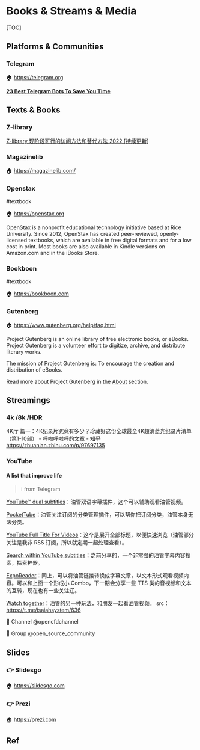 # Books & Streams & Media

[TOC]



## Platforms & Communities
### Telegram
🏠 https://telegram.org

[**23 Best Telegram Bots To Save You Time**](https://influencermarketinghub.com/top-telegram-bots/)



## Texts & Books
### Z-library
[Z-library 现阶段可行的访问方法和替代方法 2022 [持续更新]](https://anotherdayu.com/2022/3809/)


### Magazinelib
🏠 https://magazinelib.com/


### Openstax
#textbook

🏠 https://openstax.org

OpenStax is a nonprofit educational technology initiative based at Rice University. Since 2012, OpenStax has created peer-reviewed, openly-licensed textbooks, which are available in free digital formats and for a low cost in print. Most books are also available in Kindle versions on Amazon.com and in the iBooks Store.

### Bookboon
#textbook 

🏠 https://bookboon.com


### Gutenberg
🏠 https://www.gutenberg.org/help/faq.html

Project Gutenberg is an online library of free electronic books, or eBooks. Project Gutenberg is a volunteer effort to digitize, archive, and distribute literary works.

The mission of Project Gutenberg is: To encourage the creation and distribution of eBooks.

Read more about Project Gutenberg in the [About](https://www.gutenberg.org/about/) section.



## Streamings
### 4k /8k /HDR
4K厅 篇一：4K纪录片究竟有多少？珍藏好这份全球最全4K超清蓝光纪录片清单（第1-10部） - 呼啦呼啦呼的文章 - 知乎 https://zhuanlan.zhihu.com/p/97697135


### YouTube
#### A list that improve life
> ℹ from Telegram

[YouTube™ dual subtitles](https://t.me/isaiahsystem/184)：油管双语字幕插件，这个可以辅助观看油管视频。

[PocketTube](https://chrome.google.com/webstore/detail/pockettube-youtube-subscr/kdmnjgijlmjgmimahnillepgcgeemffb)：油管关注订阅的分类管理插件，可以帮你把订阅分类，油管本身无法分类。

[YouTube Full Title For Videos](https://chrome.google.com/webstore/detail/youtube-full-title-for-vi/pgpdaocammeipkkgaeelifgakbhjoiel)：这个是展开全部标题，以便快速浏览（油管部分关注是我非 RSS 订阅，所以就定期一起处理查看）。

[Search within YouTube subtitles](https://t.me/isaiahsystem/332)：之前分享的，一个非常强的油管字幕内容搜索，探索神器。

[ExpoReader](https://t.me/isaiahsystem/491)：同上，可以将油管链接转换成字幕文章，以文本形式观看视频内容。可以和上面一个形成小 Combo，下一期会分享一些 TTS 类的音视频和文本的互转，现在也有一些关注辽。

[Watch together](https://t.me/isaiahsystem/75)：油管的另一种玩法，和朋友一起看油管视频。
src：https://t.me/isaiahsystem/636


📢 Channel @opencfdchannel

👥 Group @open_source_community



## Slides
### 👉 Slidesgo
🏠 https://slidesgo.com


### 👉 Prezi
🏠 https://prezi.com
## Ref